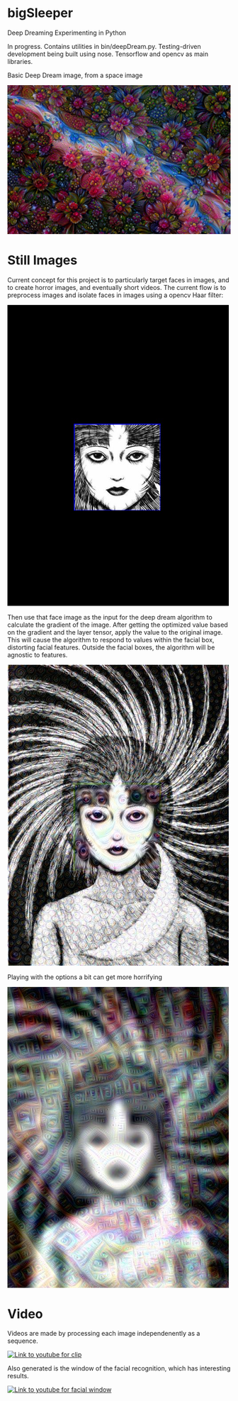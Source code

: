 # bigSleeper
Deep Dreaming Experimenting in Python

In progress. Contains utilities in bin/deepDream.py. Testing-driven development being built using nose. Tensorflow and opencv as main libraries.

Basic Deep Dream image, from a space image

![Flowers](images/basicDeepDream.jpeg)

# Still Images

Current concept for this project is to particularly target faces in images, and to create horror images, and eventually short videos. The current flow is to preprocess images and isolate faces in images using a opencv Haar filter:

![Just a face](preprocess/face.jpg)

Then use that face image as the input for the deep dream algorithm to calculate the gradient of the image. After getting the optimized value based on the gradient and the layer tensor, apply the value to the original image. This will cause the algorithm to respond to values within the facial box, distorting facial features. Outside the facial boxes, the algorithm will be agnostic to features.

![A very creepy image](images/dream_image_out.jpg)

Playing with the options a bit can get more horrifying

![Scary](images/scary.jpg)

# Video

Videos are made by processing each image independenently as a sequence.

[![Link to youtube for clip](http://img.youtube.com/vi/C7i4bdkKbvE/0.jpg)](http://www.youtube.com/watch?v=C7i4bdkKbvE "Basic Clip of Deep Dreamer")

Also generated is the window of the facial recognition, which has interesting results.

[![Link to youtube for facial window](http://img.youtube.com/vi/T51XGUskI3Y/0.jpg)](http://www.youtube.com/watch?v=T51XGUskI3Y "Facial Window")
